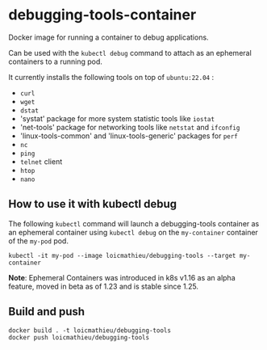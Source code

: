 # debugging-tools-container

Docker image for running a container to debug applications. 

Can be used with the `kubectl debug` command to attach as an ephemeral containers to a running pod.

It currently installs the following tools on top of `ubuntu:22.04` :

- `curl`
- `wget`
- `dstat`
- 'systat' package for more system statistic tools like `iostat`
- 'net-tools' package for networking tools like `netstat` and `ifconfig`
- 'linux-tools-common' and 'linux-tools-generic' packages for `perf`
- `nc`
- `ping`
- `telnet` client
- `htop`
- `nano`

## How to use it with kubectl debug

The following `kubectl` command will launch a debugging-tools container as an ephemeral container using `kubectl debug` on the `my-container` container of the `my-pod` pod.

```shell
kubectl -it my-pod --image loicmathieu/debugging-tools --target my-container
```

**Note**: Ephemeral Containers was introduced in k8s v1.16 as an alpha feature, moved in beta as of 1.23 and is stable since 1.25.

## Build and push

```shell
docker build . -t loicmathieu/debugging-tools
docker push loicmathieu/debugging-tools
```